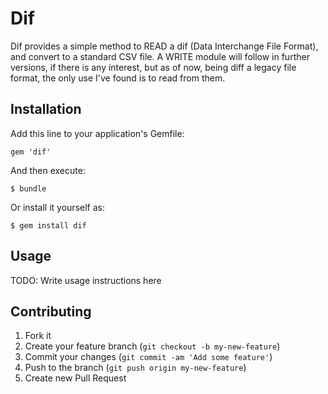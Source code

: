 # Dif

Dif provides a simple method to READ a dif (Data Interchange File Format),
and convert to a standard CSV file.
A WRITE module will follow in further versions, if there is any interest, 
but as of now, being diff a legacy file format, the only use I've found is 
to read from them.

## Installation

Add this line to your application's Gemfile:

    gem 'dif'

And then execute:

    $ bundle

Or install it yourself as:

    $ gem install dif

## Usage

TODO: Write usage instructions here

## Contributing

1. Fork it
2. Create your feature branch (`git checkout -b my-new-feature`)
3. Commit your changes (`git commit -am 'Add some feature'`)
4. Push to the branch (`git push origin my-new-feature`)
5. Create new Pull Request
